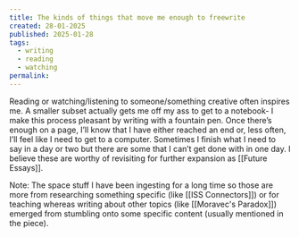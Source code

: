 ```yaml
---
title: The kinds of things that move me enough to freewrite
created: 28-01-2025
published: 2025-01-28
tags:
  - writing
  - reading
  - watching
permalink:
---
```

Reading or watching/listening to someone/something creative often inspires me. A smaller subset actually gets me off my ass to get to a notebook- I make this process pleasant by writing with a fountain pen. Once there’s enough on a page, I’ll know that I have either reached an end or, less often, I’ll feel like I need to get to a computer. Sometimes I finish what I need to say in a day or two but there are some that I can’t get done with in one day. I believe these are worthy of revisiting for further expansion as  [[Future Essays]].

Note: The space stuff I have been ingesting for a long time so those are more from researching something specific (like  [[ISS Connectors]]) or for teaching whereas writing about other topics (like  [[Moravec's Paradox]]) emerged from stumbling onto some specific content (usually mentioned in the piece).